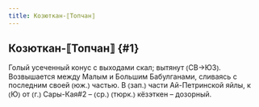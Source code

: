 ```yaml
---
title: Козюткан-⟦Топчан⟧
---
```

## Козюткан-⟦Топчан⟧ {#1}

Голый усеченный конус с выходами скал; вытянут ⦅СВ→ЮЗ⦆. Возвышается между Малым и Большим Бабулганами, сливаясь с последним своей ⦅юж.⦆ частью. В ⦅зап.⦆ части Ай-Петринской яйлы, к ⦅Ю⦆ от ⦅г.⦆ Сары-Кая#2 – ⦅ср.⦆ ⦅тюрк.⦆ кёзэткен – дозорный.
